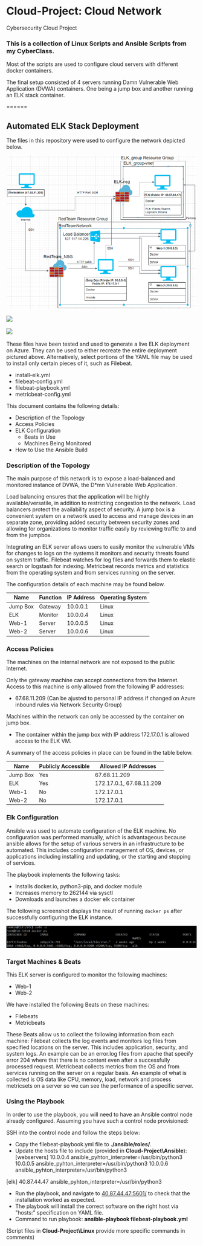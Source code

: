 # Cloud-Project: Cloud Network
Cybersecurity Cloud Project

### This is a collection of Linux Scripts and Ansible Scripts from my CyberClass.

Most of the scripts are used to configure cloud servers with different docker containers.

The final setup consisted of 4 servers running Damn Vulnerable Web Application (DVWA) containers. One being a jump box and another running an ELK stack container.

======


## Automated ELK Stack Deployment

The files in this repository were used to configure the network depicted below.

![](Diagrams\Cloud%20Project%20Diagram%20Screenshot.png)

![](Cloud-Project\Diagrams\ELK_group_vnet%20Azure%20Diagram.png)

![](Cloud-Project\Diagrams\RedReamNetwork%20Azure%20Diagram.png)

These files have been tested and used to generate a live ELK deployment on Azure. They can be used to either recreate the entire deployment pictured above. Alternatively, select portions of the YAML file may be used to install only certain pieces of it, such as Filebeat.

  - install-elk.yml
  - filebeat-config.yml
  - filebeat-playbook.yml
  - metricbeat-config.yml

This document contains the following details:
- Description of the Topology
- Access Policies
- ELK Configuration
  - Beats in Use
  - Machines Being Monitored
- How to Use the Ansible Build


### Description of the Topology

The main purpose of this network is to expose a load-balanced and monitored instance of DVWA, the D*mn Vulnerable Web Application.

Load balancing ensures that the application will be highly available/versatile, in addition to restricting congestion to the network.
Load balancers protect the availability aspect of security.
A jump box is a convenient system on a network used to access and manage devices in an separate zone, providing added security between security zones and allowing for organizations to monitor traffic easily by reviewing traffic to and from the jumpbox.

Integrating an ELK server allows users to easily monitor the vulnerable VMs for changes to logs on the systems it monitors and security threats found on system traffic.
 Filebeat watches for log files and forwards them to elastic search or logstash for indexing.
 Metricbeat records metrics and statistics from the operating system and from services running on the server.

The configuration details of each machine may be found below.

| Name     | Function | IP Address | Operating System |
|----------|----------|------------|------------------|
| Jump Box | Gateway  | 10.0.0.1   | Linux            |
| ELK      | Monitor  | 10.0.0.4   | Linux            |
| Web-1    | Server   | 10.0.0.5   | Linux            |
| Web-2    | Server   | 10.0.0.6   | Linux            |

### Access Policies

The machines on the internal network are not exposed to the public Internet. 

Only the gateway machine can accept connections from the Internet. Access to this machine is only allowed from the following IP addresses:
- 67.68.11.209 (Can be ajusted to personal IP address if changed on Azure inbound rules via Network Security Group)

Machines within the network can only be accessed by the container on jump box.
- The container within the jump box with IP address 172.17.0.1 is allowed access to the ELK VM.

A summary of the access policies in place can be found in the table below.

| Name     | Publicly Accessible | Allowed IP Addresses     |
|----------|---------------------|--------------------------|
| Jump Box | Yes                 | 67.68.11.209             |
| ELK      | Yes                 | 172.17.0.1, 67.68.11.209 |
| Web-1    | No                  | 172.17.0.1               |
| Web-2    | No                  | 172.17.0.1               |

### Elk Configuration

Ansible was used to automate configuration of the ELK machine. No configuration was performed manually, which is advantageous because
ansible allows for the setup of various servers in an infrastructure to be automated. This includes configuration management of OS, devices, or applications including installing and updating, or the starting and stopping of services.

The playbook implements the following tasks:
- Installs docker.io, python3-pip, and docker module
- Increases memory to 262144 via sysctl
- Downloads and launches a docker elk container

The following screenshot displays the result of running `docker ps` after successfully configuring the ELK instance.

![](Diagrams\docker%20ps%20screenshot.png)

### Target Machines & Beats
This ELK server is configured to monitor the following machines:
- Web-1
- Web-2

We have installed the following Beats on these machines:
- Filebeats
- Metricbeats

These Beats allow us to collect the following information from each machine:
Filebeat collects the log events and monitors log files from specified locations on the server. This includes application, security, and system logs. An example can be an error.log files from apache that specify error 204 where that there is no content even after a successfully processed request.
Metricbeat collects metrics from the OS and from services running on the server on a regular basis. An example of what is collected is OS data like CPU, memory, load, network and process metricsets on a server so we can see the performance of a specific server.

### Using the Playbook
In order to use the playbook, you will need to have an Ansible control node already configured. Assuming you have such a control node provisioned: 

SSH into the control node and follow the steps below:
- Copy the filebeat-playbook.yml file to **./ansible/roles/**.
- Update the hosts file to include (provided in **Cloud-Project\Ansible**):
[webservers]
10.0.0.4 ansible_pyhton_interpreter=/usr/bin/python3
10.0.0.5 ansible_pyhton_interpreter=/usr/bin/python3
10.0.0.6 ansible_pyhton_interpreter=/usr/bin/python3

[elk]
40.87.44.47 ansible_pyhton_interpreter=/usr/bin/python3

- Run the playbook, and navigate to [40.87.44.47:5601/](http://40.87.44.47:5601/) to check that the installation worked as expected.
- The playbook will install the correct software on the right host via "hosts:" specification on YAML file.
- Command to run playbook:
**ansible-playbook filebeat-playbook.yml**

(Script files in **Cloud-Project\Linux** provide more specific commands in comments)

